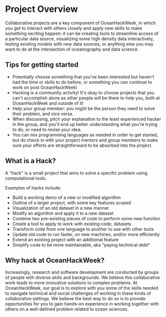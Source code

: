 # Project Overview

Collaborative projects are a key component of OceanHackWeek, in which you get to interact with others closely and apply new skills to make something exciting happen: it can be creating tools to streamline access of a particular data source, visualizing some high density data interactively, testing existing models with new data sources, or anything else you may want to do at the intersection of oceanography and data science.

## Tips for getting started

* Potentially choose something that you've been interested but haven't had the time or skills to do before, or something you can continue to work on post OceanHackWeek!
* Hacking is a community activity! It's okay to choose projects that you can't accomplish alone as other people will be there to help you, both at OceanHackWeek and outside of it!
* Help your group member: you might be the person they need to solve their problem, and vice versa.
* When discussing, pitch your explanation to the least experienced hacker in the group, and you'll end up better understanding what you're trying to do, or need to revise your idea.
* You can mix programming languages as needed in order to get started, but do check in with your project mentors and group members to make sure your efforts are straightforward to be absorbed into the project.

## What is a Hack?

A "hack" is a small project that aims to solve a specific problem using computational tools.

Examples of hacks include:

* Build a working demo of a new or modified algorithm
* Outline of a larger project, with some key features scoped
* Visualization of an old dataset in a new manner
* Modify an algorithm and apply it to a new dataset
* Combine two pre-existing pieces of code to perform some new function
* Create a tool to apply to work with existing code, datasets
* Transform code from one language to another to use with other tools
* Update old code to run faster, on new machines, and/or more efficiently
* Extend an existing project with an additional feature
* Simplify code to be more maintainable, aka "paying technical debt"

## Why hack at OceanHackWeek?

Increasingly, research and software development are conducted by groups of people with diverse skills and backgrounds. We believe this collaborative work leads to more innovative solutions to complex problems. At OceanHackWeek, our goal is to explore with you some of the skills needed to navigate technical and social challenges of working in these kinds of collaborative settings. We believe the best way to do so is to provide opportunities for you to gain hands-on experience in working together with others on a well-defined problem related to ocean sciences.


<!-- * Start with ideas that are close to home: your research, a project for your company, something you have always been interested in. -->
<!-- * Start with one simple idea first, and when it is built add complexity afterwards. -->
<!-- * Help your neighbor: you might be the person they need to solve their problem, and vice versa. -->

<!-- 
++++++++++++++++++++++++++++++++++++++++++++++++++++
Below are OHW19 materials: some can be revived for future in-person events, so keeping them here as comments. 
++++++++++++++++++++++++++++++++++++++++++++++++++++
-->

<!-- ## How will the projects be conducted?

* On day 1 we will facilitate the sharing of ideas and formation of people into small teams (2-5 people)
* Once formed, each team will be guided through exercises to help narrow in on a set of tasks that are doable within the 5 days. A brief project outline will be posted to GitHub, following the "Project Guidelines" below.


## What can I do to prepare in advance?

* If you have a project idea already brewing, we encourage you to share that with the team on the #project channel on Slack. We can add additional channels as the project ideas develop.
* Feel free to explore various projects and initiate conversations. The goal is to gather as much information as you can to inform your decision about which team to join when we meet in person.
* Contact an Oceanhackweek organizer if you would like assistance in assessing whether a project is well-scoped, or if you need help with a particular dataset. 


## OceanHackWeek specifics

* Who are you going to hack with? Here's [a list of your fellow hackers](participants_2019)
* What are you going to work on? [Project guidelines and ideas](project_guidelines)
* Start pitching ideas on our [#projects slack](https://oceanhackweek2019.slack.com) channel, and then once projects materialize, we can migrate to a separate project channel
* Begin populating an Oceanhackweek GitHub project page - instructions coming soon
-->
